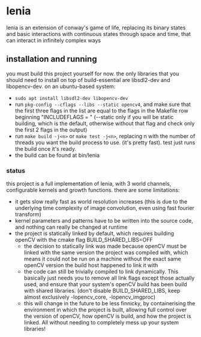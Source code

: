 # lenia

lenia is an extension of conway's game of life, replacing its binary states and basic interactions with continuous states through space and time, that can interact in infinitely complex ways


## installation and running

you must build this project yourself for now. the only libraries that you should need to install on top of build-essential are libsdl2-dev and libopencv-dev. on an ubuntu-based system:
- ```sudo apt install libsdl2-dev libopencv-dev```
- run ```pkg-config --cflags --libs --static opencv4```, and make sure that the first three flags in the list are equal to the flags in the Makefile row beginning "INCLUDEFLAGS = " (--static only if you will be static building, which is the default, otherwise without that flag and check only the first 2 flags in the output)
- run ```make build -j<n>``` or ```make test -j<n>```, replacing n with the number of threads you want the  build process to use. (it's pretty fast). test just runs the build once it's ready.
- the build can be found at bin/lenia

### status

this project is a full implementation of lenia, with 3 world channels, configurable kernels and growth functions. there are some limitations:
- it gets slow really fast as world resolution increases (this is due to the underlying time complexity of image convolution, even using fast fourier transform)
- kernel parameters and patterns have to be written into the source code, and nothing can really be changed at runtime
- the project is statically linked by default, which requires building openCV with the cmake flag BUILD_SHARED_LIBS=OFF
    - the decision to statically link was made because openCV must be linked with the same version the project was compiled with, which means it could not be run on a machine without the exact same openCV version the build host happened to link it with
    - the code can still be trivially compiled to link dynamically. This basically just needs you to remove all link flags except those actually used, and ensure that your system's openCV build has been build with shared libraries. (don't disable BUILD_SHARED_LIBS, keep almost exclusively -lopencv_core, -lopencv_imgproc)
    - this will change in the future to be less finnicky, by containerising the environment in which the project is built, allowing full control over the version of openCV, how openCV is build, and how the project is linked. All without needing to completely mess up your system libraries!
